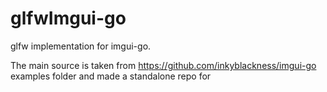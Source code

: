 # glfwImgui-go


glfw implementation for imgui-go. 

The main source is taken from https://github.com/inkyblackness/imgui-go examples folder and made a standalone repo for 



